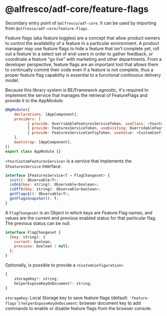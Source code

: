 # @alfresco/adf-core/feature-flags

Secondary entry point of `@alfresco/adf-core`. It can be used by importing from `@alfresco/adf-core/feature-flags`.

Feature flags (aka feature toggles) are a concept that allow product owners to control the availability of a feature in a particular environment.  A product manager may use feature flags to hide a feature that isn't complete yet, roll out a feature to a select set of end-users in order to gather feedback, or coordinate a feature "go live" with marketing and other departments.  From a developer perspective, feature flags are an important tool that allows them to continually commit their code even if a feature is not complete, thus a proper feature flag capability is essential to a functional continuous delivery model. 

Because this library system is BE/Framework agnostic, it's required to implement the service that manages the retrieval of FeatureFlags and provide it to the AppModule:


```javascript
@NgModule({
    declarations: [AppComponent],
    providers: [
          { provide: OverridableFeaturesServiceToken, useClass: <YourCustomFeaturesService> },
          { provide: FeaturesServiceToken, useExisting: OverridableFeaturesServiceToken },
          { provide: FeaturesServiceConfigToken, useValue: <CustomConfiguration> }
    ],
    bootstrap: [AppComponent],
})
export class AppModule {}
```

`<YourCustomFeaturesService>` is a service that implements the `IFeaturesService` interface:

```javascript
interface IFeaturesService<T = FlagChangeset> {
  init(): Observable<T>;
  isOn$(key: string): Observable<boolean>;
  isOff$(key: string): Observable<boolean>;
  getFlags$(): Observable<T>;
  getFlagsSnapshot(): T;
}
```

A `FlagChangeset` is an Object in which keys are Feature Flag names, and values are the current and previous enabled status for that particular flag. The previous status can be null. 

```javascript
interface FlagChangeset {
  [key: string]: {
    current: boolean;
    previous: boolean | null;
  };
}
```

Optionally, is possible to provide a `<CustomConfiguration>` 

```javascript
{
    storageKey?: string;
    helperExposeKeyOnDocument?: string;
}
```

`storageKey`: Local Storage key to save feature flags (default: `'feature-flags'`)
`helperExposeKeyOnDocument`: browser document key to add commands to enable or disable feature flags from the browser console.

